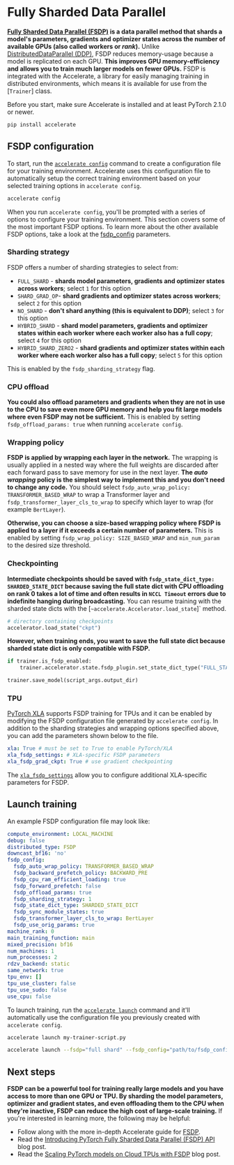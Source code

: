 <!--
# docs/source/en/fsdp.md
# 
# git pull from huggingface/transformers by LuYF-Lemon-love <luyanfeng_nlp@qq.com> on Mar 22, 2024
# updated by LuYF-Lemon-love <luyanfeng_nlp@qq.com> on Apr 2, 2024
# 
# 该文档介绍了完全分片数据并行。
-->

# Fully Sharded Data Parallel

**[Fully Sharded Data Parallel (FSDP)](https://pytorch.org/blog/introducing-pytorch-fully-sharded-data-parallel-api/) is a data parallel method that shards a model's parameters, gradients and optimizer states across the number of available GPUs (also called workers or *rank*).** Unlike [DistributedDataParallel (DDP)](https://pytorch.org/docs/stable/generated/torch.nn.parallel.DistributedDataParallel.html), FSDP reduces memory-usage because a model is replicated on each GPU. **This improves GPU memory-efficiency and allows you to train much larger models on fewer GPUs.** FSDP is integrated with the Accelerate, a library for easily managing training in distributed environments, which means it is available for use from the [`Trainer`] class.

Before you start, make sure Accelerate is installed and at least PyTorch 2.1.0 or newer.

```bash
pip install accelerate
```

## FSDP configuration

To start, run the [`accelerate config`](https://huggingface.co/docs/accelerate/package_reference/cli#accelerate-config) command to create a configuration file for your training environment. Accelerate uses this configuration file to automatically setup the correct training environment based on your selected training options in `accelerate config`.

```bash
accelerate config
```

When you run `accelerate config`, you'll be prompted with a series of options to configure your training environment. This section covers some of the most important FSDP options. To learn more about the other available FSDP options, take a look at the [fsdp_config](https://huggingface.co/docs/transformers/main_classes/trainer#transformers.TrainingArguments.fsdp_config) parameters.

### Sharding strategy

FSDP offers a number of sharding strategies to select from:

* `FULL_SHARD` - **shards model parameters, gradients and optimizer states across workers**; select `1` for this option
* `SHARD_GRAD_OP`- **shard gradients and optimizer states across workers**; select `2` for this option
* `NO_SHARD` - **don't shard anything (this is equivalent to DDP)**; select `3` for this option
* `HYBRID_SHARD` - **shard model parameters, gradients and optimizer states within each worker where each worker also has a full copy**; select `4` for this option
* `HYBRID_SHARD_ZERO2` - **shard gradients and optimizer states within each worker where each worker also has a full copy**; select `5` for this option

This is enabled by the `fsdp_sharding_strategy` flag.

### CPU offload

**You could also offload parameters and gradients when they are not in use to the CPU to save even more GPU memory and help you fit large models where even FSDP may not be sufficient.** This is enabled by setting `fsdp_offload_params: true` when running `accelerate config`.

### Wrapping policy

**FSDP is applied by wrapping each layer in the network.** The wrapping is usually applied in a nested way where the full weights are discarded after each forward pass to save memory for use in the next layer. **The *auto wrapping* policy is the simplest way to implement this and you don't need to change any code.** You should select `fsdp_auto_wrap_policy: TRANSFORMER_BASED_WRAP` to wrap a Transformer layer and `fsdp_transformer_layer_cls_to_wrap` to specify which layer to wrap (for example `BertLayer`).

**Otherwise, you can choose a size-based wrapping policy where FSDP is applied to a layer if it exceeds a certain number of parameters.** This is enabled by setting `fsdp_wrap_policy: SIZE_BASED_WRAP` and `min_num_param` to the desired size threshold.

### Checkpointing

**Intermediate checkpoints should be saved with `fsdp_state_dict_type: SHARDED_STATE_DICT` because saving the full state dict with CPU offloading on rank 0 takes a lot of time and often results in `NCCL Timeout` errors due to indefinite hanging during broadcasting.** You can resume training with the sharded state dicts with the [`~accelerate.Accelerator.load_state`]` method.

```py
# directory containing checkpoints
accelerator.load_state("ckpt")
```

**However, when training ends, you want to save the full state dict because sharded state dict is only compatible with FSDP.**

```py
if trainer.is_fsdp_enabled:
    trainer.accelerator.state.fsdp_plugin.set_state_dict_type("FULL_STATE_DICT")

trainer.save_model(script_args.output_dir)
```

### TPU

[PyTorch XLA](https://pytorch.org/xla/release/2.1/index.html) supports FSDP training for TPUs and it can be enabled by modifying the FSDP configuration file generated by `accelerate config`. In addition to the sharding strategies and wrapping options specified above, you can add the parameters shown below to the file.

```yaml
xla: True # must be set to True to enable PyTorch/XLA
xla_fsdp_settings: # XLA-specific FSDP parameters
xla_fsdp_grad_ckpt: True # use gradient checkpointing
```

The [`xla_fsdp_settings`](https://github.com/pytorch/xla/blob/2e6e183e0724818f137c8135b34ef273dea33318/torch_xla/distributed/fsdp/xla_fully_sharded_data_parallel.py#L128) allow you to configure additional XLA-specific parameters for FSDP.

## Launch training

An example FSDP configuration file may look like:

```yaml
compute_environment: LOCAL_MACHINE
debug: false
distributed_type: FSDP
downcast_bf16: 'no'
fsdp_config:
  fsdp_auto_wrap_policy: TRANSFORMER_BASED_WRAP
  fsdp_backward_prefetch_policy: BACKWARD_PRE
  fsdp_cpu_ram_efficient_loading: true
  fsdp_forward_prefetch: false
  fsdp_offload_params: true
  fsdp_sharding_strategy: 1
  fsdp_state_dict_type: SHARDED_STATE_DICT
  fsdp_sync_module_states: true
  fsdp_transformer_layer_cls_to_wrap: BertLayer
  fsdp_use_orig_params: true
machine_rank: 0
main_training_function: main
mixed_precision: bf16
num_machines: 1
num_processes: 2
rdzv_backend: static
same_network: true
tpu_env: []
tpu_use_cluster: false
tpu_use_sudo: false
use_cpu: false
```

To launch training, run the [`accelerate launch`](https://huggingface.co/docs/accelerate/package_reference/cli#accelerate-launch) command and it'll automatically use the configuration file you previously created with `accelerate config`.

```bash
accelerate launch my-trainer-script.py
```

```bash
accelerate launch --fsdp="full shard" --fsdp_config="path/to/fsdp_config/ my-trainer-script.py
```

## Next steps

**FSDP can be a powerful tool for training really large models and you have access to more than one GPU or TPU. By sharding the model parameters, optimizer and gradient states, and even offloading them to the CPU when they're inactive, FSDP can reduce the high cost of large-scale training.** If you're interested in learning more, the following may be helpful:

* Follow along with the more in-depth Accelerate guide for [FSDP](https://huggingface.co/docs/accelerate/usage_guides/fsdp).
* Read the [Introducing PyTorch Fully Sharded Data Parallel (FSDP) API](https://pytorch.org/blog/introducing-pytorch-fully-sharded-data-parallel-api/) blog post.
* Read the [Scaling PyTorch models on Cloud TPUs with FSDP](https://pytorch.org/blog/scaling-pytorch-models-on-cloud-tpus-with-fsdp/) blog post.
